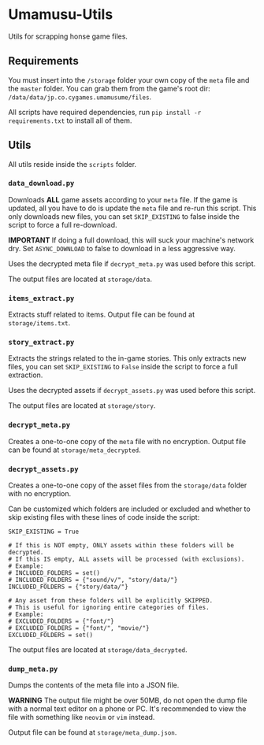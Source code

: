 # Umamusu-Utils

Utils for scrapping honse game files.

## Requirements

You must insert into the `/storage` folder your own copy of the `meta` file and the `master` folder.
You can grab them from the game's root dir: `/data/data/jp.co.cygames.umamusume/files`.

All scripts have required dependencies, run `pip install -r requirements.txt` to install all of them.

## Utils

All utils reside inside the `scripts` folder.

### `data_download.py`

Downloads **ALL** game assets according to your `meta` file.
If the game is updated, all you have to do is update the `meta` file and re-run this script.
This only downloads new files, you can set `SKIP_EXISTING` to false inside the script to force a full re-download.

**IMPORTANT** If doing a full download, this will suck your machine's network dry.
Set `ASYNC_DOWNLOAD` to false to download in a less aggressive way.

Uses the decrypted meta file if `decrypt_meta.py` was used before this script.

The output files are located at `storage/data`.

### `items_extract.py`

Extracts stuff related to items. Output file can be found at `storage/items.txt`.

### `story_extract.py`

Extracts the strings related to the in-game stories.
This only extracts new files, you can set `SKIP_EXISTING` to `False` inside the script to force a full extraction.

Uses the decrypted assets if `decrypt_assets.py` was used before this script.

The output files are located at `storage/story`.

### `decrypt_meta.py`

Creates a one-to-one copy of the `meta` file with no encryption. Output file can be found at `storage/meta_decrypted`.

### `decrypt_assets.py`

Creates a one-to-one copy of the asset files from the `storage/data` folder with no encryption.

Can be customized which folders are included or excluded and whether to skip existing files with these lines of code inside the script:

```
SKIP_EXISTING = True

# If this is NOT empty, ONLY assets within these folders will be decrypted.
# If this IS empty, ALL assets will be processed (with exclusions).
# Example:
# INCLUDED_FOLDERS = set()
# INCLUDED_FOLDERS = {"sound/v/", "story/data/"}
INCLUDED_FOLDERS = {"story/data/"}

# Any asset from these folders will be explicitly SKIPPED.
# This is useful for ignoring entire categories of files.
# Example:
# EXCLUDED_FOLDERS = {"font/"}
# EXCLUDED_FOLDERS = {"font/", "movie/"}
EXCLUDED_FOLDERS = set()
```

The output files are located at `storage/data_decrypted`.

### `dump_meta.py`

Dumps the contents of the meta file into a JSON file.

**WARNING** The output file might be over 50MB, do not open the dump file with a normal text editor on a phone or PC.
It's recommended to view the file with something like `neovim` or `vim` instead.

Output file can be found at `storage/meta_dump.json`.
